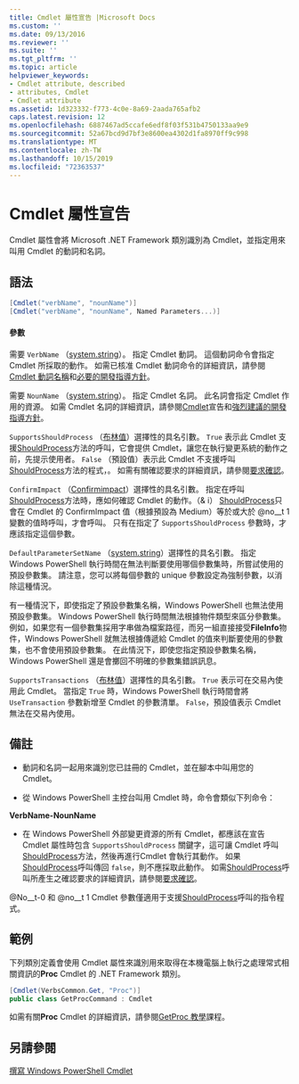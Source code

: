 ```yaml
---
title: Cmdlet 屬性宣告 |Microsoft Docs
ms.custom: ''
ms.date: 09/13/2016
ms.reviewer: ''
ms.suite: ''
ms.tgt_pltfrm: ''
ms.topic: article
helpviewer_keywords:
- Cmdlet attribute, described
- attributes, Cmdlet
- Cmdlet attribute
ms.assetid: 1d323332-f773-4c0e-8a69-2aada765afb2
caps.latest.revision: 12
ms.openlocfilehash: 6887467ad5ccafe6edf8f03f531b4750133aa9e9
ms.sourcegitcommit: 52a67bcd9d7bf3e8600ea4302d1fa8970ff9c998
ms.translationtype: MT
ms.contentlocale: zh-TW
ms.lasthandoff: 10/15/2019
ms.locfileid: "72363537"
---
```

# <a name="cmdlet-attribute-declaration"></a>Cmdlet 屬性宣告

Cmdlet 屬性會將 Microsoft .NET Framework 類別識別為 Cmdlet，並指定用來叫用 Cmdlet 的動詞和名詞。

## <a name="syntax"></a>語法

```csharp
[Cmdlet("verbName", "nounName")]
[Cmdlet("verbName", "nounName", Named Parameters...)]
```

#### <a name="parameters"></a>參數

需要 `VerbName` （[system.string](/dotnet/api/System.String)）。 指定 Cmdlet 動詞。 這個動詞命令會指定 Cmdlet 所採取的動作。 如需已核准 Cmdlet 動詞命令的詳細資訊，請參閱[Cmdlet 動詞名稱](./approved-verbs-for-windows-powershell-commands.md)和[必要的開發指導方針](./required-development-guidelines.md)。

需要 `NounName` （[system.string](/dotnet/api/System.String)）。 指定 Cmdlet 名詞。 此名詞會指定 Cmdlet 作用的資源。 如需 Cmdlet 名詞的詳細資訊，請參閱[Cmdlet](./cmdlet-class-declaration.md)宣告和[強烈建議的開發指導方針](./strongly-encouraged-development-guidelines.md)。

`SupportsShouldProcess` （[布林值](/dotnet/api/System.Boolean)）選擇性的具名引數。 `True` 表示此 Cmdlet 支援[ShouldProcess](/dotnet/api/System.Management.Automation.Cmdlet.ShouldProcess)方法的呼叫，它會提供 Cmdlet，讓您在執行變更系統的動作之前，先提示使用者。 `False` （預設值）表示此 Cmdlet 不支援呼叫[ShouldProcess](/dotnet/api/System.Management.Automation.Cmdlet.ShouldProcess)方法的程式，。 如需有關確認要求的詳細資訊，請參閱[要求確認](./requesting-confirmation-from-cmdlets.md)。

`ConfirmImpact` （[Confirmimpact](/dotnet/api/System.Management.Automation.ConfirmImpact)）選擇性的具名引數。 指定在呼叫[ShouldProcess](/dotnet/api/System.Management.Automation.Cmdlet.ShouldProcess)方法時，應如何確認 Cmdlet 的動作。（& i） [ShouldProcess](/dotnet/api/System.Management.Automation.Cmdlet.ShouldProcess)只會在 Cmdlet 的 ConfirmImpact 值（根據預設為 Medium）等於或大於 @no__t 1 變數的值時呼叫，才會呼叫。 只有在指定了 `SupportsShouldProcess` 參數時，才應該指定這個參數。

`DefaultParameterSetName` （[system.string](/dotnet/api/System.String)）選擇性的具名引數。 指定 Windows PowerShell 執行時間在無法判斷要使用哪個參數集時，所嘗試使用的預設參數集。 請注意，您可以將每個參數的 unique 參數設定為強制參數，以消除這種情況。

有一種情況下，即使指定了預設參數集名稱，Windows PowerShell 也無法使用預設參數集。 Windows PowerShell 執行時間無法根據物件類型來區分參數集。 例如，如果您有一個參數集採用字串做為檔案路徑，而另一組直接接受**FileInfo**物件，Windows PowerShell 就無法根據傳遞給 Cmdlet 的值來判斷要使用的參數集，也不會使用預設參數集。 在此情況下，即使您指定預設參數集名稱，Windows PowerShell 還是會擲回不明確的參數集錯誤訊息。

`SupportsTransactions` （[布林值](/dotnet/api/System.Boolean)）選擇性的具名引數。 `True` 表示可在交易內使用此 Cmdlet。 當指定 `True` 時，Windows PowerShell 執行時間會將 `UseTransaction` 參數新增至 Cmdlet 的參數清單。 `False`，預設值表示 Cmdlet 無法在交易內使用。

## <a name="remarks"></a>備註

- 動詞和名詞一起用來識別您已註冊的 Cmdlet，並在腳本中叫用您的 Cmdlet。

- 從 Windows PowerShell 主控台叫用 Cmdlet 時，命令會類似下列命令：

**VerbName-NounName**

- 在 Windows PowerShell 外部變更資源的所有 Cmdlet，都應該在宣告 Cmdlet 屬性時包含 `SupportsShouldProcess` 關鍵字，這可讓 Cmdlet 呼叫[ShouldProcess](/dotnet/api/System.Management.Automation.Cmdlet.ShouldProcess)方法，然後再進行Cmdlet 會執行其動作。 如果[ShouldProcess](/dotnet/api/System.Management.Automation.Cmdlet.ShouldProcess)呼叫傳回 `false`，則不應採取此動作。 如需[ShouldProcess](/dotnet/api/System.Management.Automation.Cmdlet.ShouldProcess)呼叫所產生之確認要求的詳細資訊，請參閱[要求確認](./requesting-confirmation-from-cmdlets.md)。

@No__t-0 和 @no__t 1 Cmdlet 參數僅適用于支援[ShouldProcess](/dotnet/api/System.Management.Automation.Cmdlet.ShouldProcess)呼叫的指令程式。

## <a name="example"></a>範例

下列類別定義會使用 Cmdlet 屬性來識別用來取得在本機電腦上執行之處理常式相關資訊的**Proc** Cmdlet 的 .NET Framework 類別。

```csharp
[Cmdlet(VerbsCommon.Get, "Proc")]
public class GetProcCommand : Cmdlet
```

如需有關**Proc** Cmdlet 的詳細資訊，請參閱[GetProc 教學](./getproc-tutorial.md)課程。

## <a name="see-also"></a>另請參閱

[撰寫 Windows PowerShell Cmdlet](./writing-a-windows-powershell-cmdlet.md)
